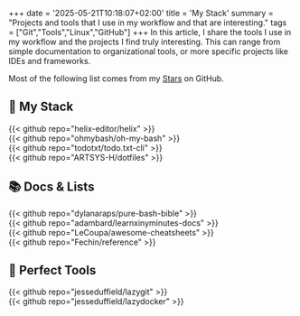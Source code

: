 +++
date = '2025-05-21T10:18:07+02:00'
title = 'My Stack'
summary = "Projects and tools that I use in my workflow and that are interesting."
tags = ["Git","Tools","Linux","GitHub"]
+++
In this article, I share the tools I use in my workflow and the projects I find truly interesting.
This can range from simple documentation to organizational tools, or more specific projects like IDEs and frameworks.

Most of the following list comes from my [Stars](https://github.com/ARTSYS-H?tab=stars) on GitHub.

## :rocket: My Stack

{{< github repo="helix-editor/helix" >}}
</br>
{{< github repo="ohmybash/oh-my-bash" >}}
</br>
{{< github repo="todotxt/todo.txt-cli" >}}
</br>
{{< github repo="ARTSYS-H/dotfiles" >}}

## :books: Docs & Lists

{{< github repo="dylanaraps/pure-bash-bible" >}}
</br>
{{< github repo="adambard/learnxinyminutes-docs" >}}
</br>
{{< github repo="LeCoupa/awesome-cheatsheets" >}}
</br>
{{< github repo="Fechin/reference" >}}

## :toolbox: Perfect Tools

{{< github repo="jesseduffield/lazygit" >}}
</br>
{{< github repo="jesseduffield/lazydocker" >}}

